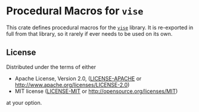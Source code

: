 # Procedural Macros for `vise`

This crate defines procedural macros for the [`vise`] library. It is re-exported in full
from that library, so it rarely if ever needs to be used on its own.

## License

Distributed under the terms of either

- Apache License, Version 2.0, ([LICENSE-APACHE](LICENSE-APACHE) or http://www.apache.org/licenses/LICENSE-2.0)
- MIT license ([LICENSE-MIT](LICENSE-MIT) or http://opensource.org/licenses/MIT)

at your option.

<!-- FIXME: replace with `crates.io` link -->
[`vise`]: ../vise
